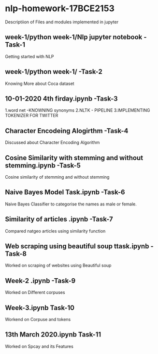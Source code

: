 # nlp-homework-17BCE2153

Descriptiion of Files and modules implemented in jupyter

## week-1/python week-1/Nlp jupyter notebook -Task-1

Getting started with NLP

## week-1/python week-1/ -Task-2
 Knowing More about Coca dataset
 
## 10-01-2020 4th firday.ipynb -Task-3
 1.word net -KNOWNING synonyms
 2.NLTK - PIPELINE
 3.IMPLEMENTING TOKENIZER FOR TWITTER

## Character Encodeing Alogirthm -Task-4
Discussed about Character Encoding Algorithm

## Cosine Similarity with stemming and without stemming.ipynb -Task-5
Cosine similarity of stemming and without stemming

## Naive Bayes Model Task.ipynb -Task-6
  Naive Bayes Classifier to categorise the names as male or female.
 
## Similarity of articles .ipynb -Task-7
  Compared natgeo articles using similarity function
  
## Web scraping using beautiful soup ttask.ipynb -Task-8
  Worked on scraping of websites using Beautiful soup
  
## Week-2 .ipynb -Task-9
  Worked on Different corpuses
 
## Week-3.ipynb Task-10
  Workend on Corpuse and tokens
  
## 13th March 2020.ipynb Task-11
  Worked on Spcay and its Features
  
 
